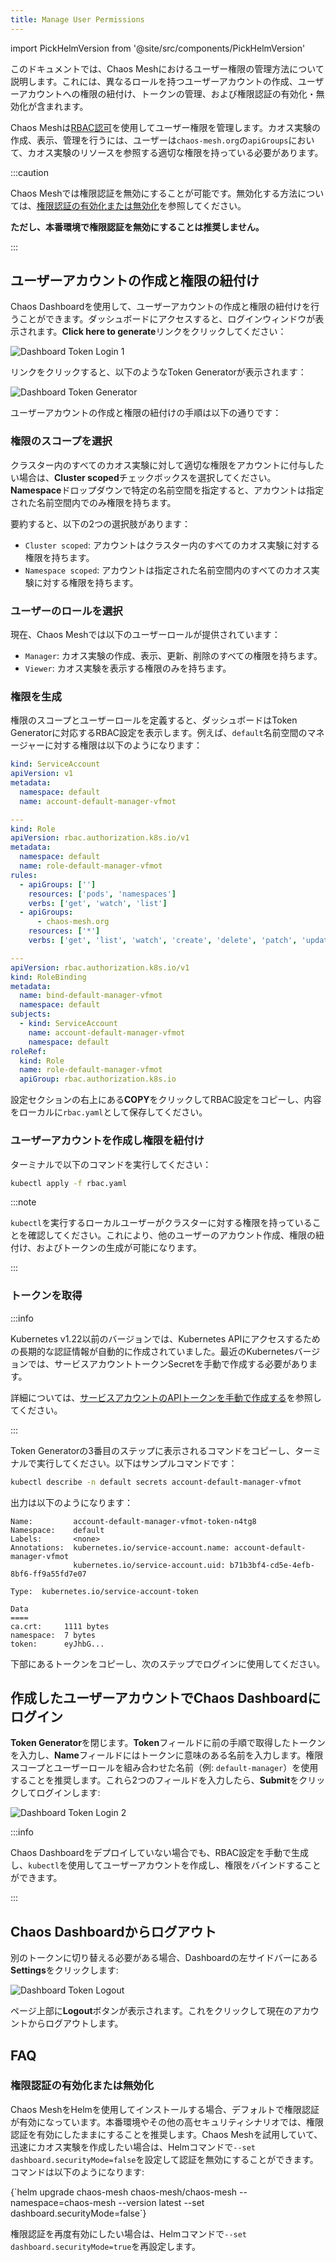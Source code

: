 ```yaml
---
title: Manage User Permissions
---
```


import PickHelmVersion from '@site/src/components/PickHelmVersion'

このドキュメントでは、Chaos Meshにおけるユーザー権限の管理方法について説明します。これには、異なるロールを持つユーザーアカウントの作成、ユーザーアカウントへの権限の紐付け、トークンの管理、および権限認証の有効化・無効化が含まれます。

Chaos Meshは[RBAC認可](https://kubernetes.io/docs/reference/access-authn-authz/rbac/)を使用してユーザー権限を管理します。カオス実験の作成、表示、管理を行うには、ユーザーは`chaos-mesh.org`の`apiGroups`において、カオス実験のリソースを参照する適切な権限を持っている必要があります。

:::caution

Chaos Meshでは権限認証を無効にすることが可能です。無効化する方法については、[権限認証の有効化または無効化](#enable-or-disable-permission-authentication)を参照してください。

**ただし、本番環境で権限認証を無効にすることは推奨しません。**

:::

## ユーザーアカウントの作成と権限の紐付け

Chaos Dashboardを使用して、ユーザーアカウントの作成と権限の紐付けを行うことができます。ダッシュボードにアクセスすると、ログインウィンドウが表示されます。**Click here to generate**リンクをクリックしてください：

![Dashboard Token Login 1](img/dashboard_login1.png)

リンクをクリックすると、以下のようなToken Generatorが表示されます：

![Dashboard Token Generator](img/token_helper.png)

ユーザーアカウントの作成と権限の紐付けの手順は以下の通りです：

### 権限のスコープを選択

クラスター内のすべてのカオス実験に対して適切な権限をアカウントに付与したい場合は、**Cluster scoped**チェックボックスを選択してください。**Namespace**ドロップダウンで特定の名前空間を指定すると、アカウントは指定された名前空間内でのみ権限を持ちます。

要約すると、以下の2つの選択肢があります：

- `Cluster scoped`: アカウントはクラスター内のすべてのカオス実験に対する権限を持ちます。
- `Namespace scoped`: アカウントは指定された名前空間内のすべてのカオス実験に対する権限を持ちます。

### ユーザーのロールを選択

現在、Chaos Meshでは以下のユーザーロールが提供されています：

- `Manager`: カオス実験の作成、表示、更新、削除のすべての権限を持ちます。
- `Viewer`: カオス実験を表示する権限のみを持ちます。

### 権限を生成

権限のスコープとユーザーロールを定義すると、ダッシュボードはToken Generatorに対応するRBAC設定を表示します。例えば、`default`名前空間のマネージャーに対する権限は以下のようになります：

```yaml
kind: ServiceAccount
apiVersion: v1
metadata:
  namespace: default
  name: account-default-manager-vfmot

---
kind: Role
apiVersion: rbac.authorization.k8s.io/v1
metadata:
  namespace: default
  name: role-default-manager-vfmot
rules:
  - apiGroups: ['']
    resources: ['pods', 'namespaces']
    verbs: ['get', 'watch', 'list']
  - apiGroups:
      - chaos-mesh.org
    resources: ['*']
    verbs: ['get', 'list', 'watch', 'create', 'delete', 'patch', 'update']

---
apiVersion: rbac.authorization.k8s.io/v1
kind: RoleBinding
metadata:
  name: bind-default-manager-vfmot
  namespace: default
subjects:
  - kind: ServiceAccount
    name: account-default-manager-vfmot
    namespace: default
roleRef:
  kind: Role
  name: role-default-manager-vfmot
  apiGroup: rbac.authorization.k8s.io
```

設定セクションの右上にある**COPY**をクリックしてRBAC設定をコピーし、内容をローカルに`rbac.yaml`として保存してください。

### ユーザーアカウントを作成し権限を紐付け

ターミナルで以下のコマンドを実行してください：

```bash
kubectl apply -f rbac.yaml
```

:::note

`kubectl`を実行するローカルユーザーがクラスターに対する権限を持っていることを確認してください。これにより、他のユーザーのアカウント作成、権限の紐付け、およびトークンの生成が可能になります。

:::

### トークンを取得

:::info

Kubernetes v1.22以前のバージョンでは、Kubernetes APIにアクセスするための長期的な認証情報が自動的に作成されていました。最近のKubernetesバージョンでは、サービスアカウントトークンSecretを手動で作成する必要があります。

詳細については、[サービスアカウントのAPIトークンを手動で作成する](https://kubernetes.io/docs/tasks/configure-pod-container/configure-service-account/#manually-create-an-api-token-for-a-serviceaccount)を参照してください。

:::

Token Generatorの3番目のステップに表示されるコマンドをコピーし、ターミナルで実行してください。以下はサンプルコマンドです：

```bash
kubectl describe -n default secrets account-default-manager-vfmot
```

出力は以下のようになります：

```log
Name:         account-default-manager-vfmot-token-n4tg8
Namespace:    default
Labels:       <none>
Annotations:  kubernetes.io/service-account.name: account-default-manager-vfmot
              kubernetes.io/service-account.uid: b71b3bf4-cd5e-4efb-8bf6-ff9a55fd7e07

Type:  kubernetes.io/service-account-token

Data
====
ca.crt:     1111 bytes
namespace:  7 bytes
token:      eyJhbG...
```

下部にあるトークンをコピーし、次のステップでログインに使用してください。

## 作成したユーザーアカウントでChaos Dashboardにログイン

**Token Generator**を閉じます。**Token**フィールドに前の手順で取得したトークンを入力し、**Name**フィールドにはトークンに意味のある名前を入力します。権限スコープとユーザーロールを組み合わせた名前（例: `default-manager`）を使用することを推奨します。これら2つのフィールドを入力したら、**Submit**をクリックしてログインします:

![Dashboard Token Login 2](img/dashboard_login2.png)

:::info

Chaos Dashboardをデプロイしていない場合でも、RBAC設定を手動で生成し、`kubectl`を使用してユーザーアカウントを作成し、権限をバインドすることができます。

:::

## Chaos Dashboardからログアウト

別のトークンに切り替える必要がある場合、Dashboardの左サイドバーにある**Settings**をクリックします:

![Dashboard Token Logout](img/token_logout.png)

ページ上部に**Logout**ボタンが表示されます。これをクリックして現在のアカウントからログアウトします。

## FAQ

### 権限認証の有効化または無効化

Chaos MeshをHelmを使用してインストールする場合、デフォルトで権限認証が有効になっています。本番環境やその他の高セキュリティシナリオでは、権限認証を有効にしたままにすることを推奨します。Chaos Meshを試用していて、迅速にカオス実験を作成したい場合は、Helmコマンドで`--set dashboard.securityMode=false`を設定して認証を無効にすることができます。コマンドは以下のようになります:

<PickHelmVersion>
{`helm upgrade chaos-mesh chaos-mesh/chaos-mesh --namespace=chaos-mesh --version latest --set dashboard.securityMode=false`}
</PickHelmVersion>

権限認証を再度有効にしたい場合は、Helmコマンドで`--set dashboard.securityMode=true`を再設定します。